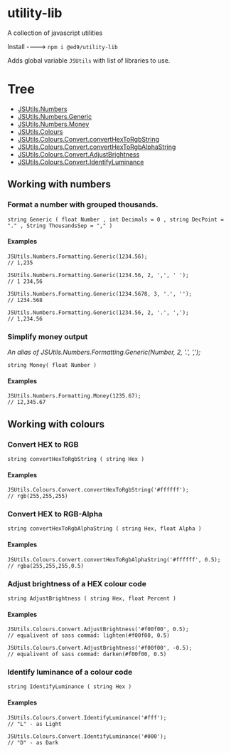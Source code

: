 # utility-lib

A collection of javascript utilities

Install ----> `npm i @ed9/utility-lib`

Adds global variable `JSUtils` with list of libraries to use.

# Tree
* [JSUtils.Numbers](#working-with-numbers)
* [JSUtils.Numbers.Generic](#format-a-number-with-grouped-thousands)
* [JSUtils.Numbers.Money](#simplify-money-output)
* [JSUtils.Colours](#working-with-colours)
* [JSUtils.Colours.Convert.convertHexToRgbString](#convert-hex-to-rgb)
* [JSUtils.Colours.Convert.convertHexToRgbAlphaString](#convert-hex-to-rgb-alpha)
* [JSUtils.Colours.Convert.AdjustBrightness](#adjust-brightness-of-a-hex-colour-code)
* [JSUtils.Colours.Convert.IdentifyLuminance](#identify-luminance-of-a-colour-code)

## Working with numbers

### Format a number with grouped thousands.

    string Generic ( float Number , int Decimals = 0 , string DecPoint = "." , String ThousandsSep = "," )

#### Examples

    JSUtils.Numbers.Formatting.Generic(1234.56);
    // 1,235
    
    JSUtils.Numbers.Formatting.Generic(1234.56, 2, ',', ' '); 
    // 1 234,56
    
    JSUtils.Numbers.Formatting.Generic(1234.5678, 3, '.', '');
    // 1234.568
    
    JSUtils.Numbers.Formatting.Generic(1234.56, 2, '.', ',');
    // 1,234.56
    
### Simplify money output

*An alias of JSUtils.Numbers.Formatting.Generic(Number, 2, '.', ',');*
	
    string Money( float Number )

#### Examples

	JSUtils.Numbers.Formatting.Money(1235.67);
    // 12,345.67

## Working with colours

### Convert HEX to RGB

    string convertHexToRgbString ( string Hex )

#### Examples

    JSUtils.Colours.Convert.convertHexToRgbString('#ffffff');
    // rgb(255,255,255)
    
### Convert HEX to RGB-Alpha

    string convertHexToRgbAlphaString ( string Hex, float Alpha )

#### Examples

    JSUtils.Colours.Convert.convertHexToRgbAlphaString('#ffffff', 0.5);
    // rgba(255,255,255,0.5)
        
### Adjust brightness of a HEX colour code

    string AdjustBrightness ( string Hex, float Percent )

#### Examples

    JSUtils.Colours.Convert.AdjustBrightness('#f00f00', 0.5);
    // equalivent of sass commad: lighten(#f00f00, 0.5)

    JSUtils.Colours.Convert.AdjustBrightness('#f00f00', -0.5);
    // equalivent of sass commad: darken(#f00f00, 0.5)
    
### Identify luminance of a colour code

    string IdentifyLuminance ( string Hex )

#### Examples

    JSUtils.Colours.Convert.IdentifyLuminance('#fff');
    // "L" - as Light
    
    JSUtils.Colours.Convert.IdentifyLuminance('#000');
    // "D" - as Dark
    
    
        